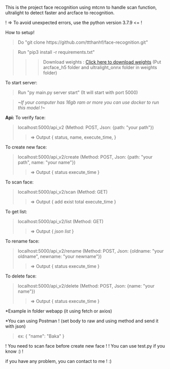 This is the project face recognition using mtcnn to handle scan function, ultralight to detect faster and arcface to recognition.

! => To avoid unexpected errors, use the python version 3.7.9 <= !

How to setup!
> Do "git clone https[]()://github.com/ttthanhf/face-recognition.git"

>Run "pip3 install -r requirements.txt"
>>> Download weights : [Click here to download weights](https://drive.google.com/drive/folders/1uimIp4K-AAjk5EQBuVI8j9OYBgJCSUES?usp=sharing) (Put arcface_h5 folder and ultralight_onnx folder in weights folder)

To start server:
> Run "py main.py server start" (It will start with port 5000)

>*~If your computer has 16gb ram or more you can use docker to run this model !~*


**Api:**
To verify face: 
>localhost:5000/api_v2 (Method: POST, Json: {path: "your path"})
>> => Output {
    status,
    name,
    execute_time,
}

To create new face: 
>localhost:5000/api_v2/create (Method: POST, Json: {path: "your path", name: "your name"})
>> => Output {
    status
    execute_time
}

To scan face: 
>localhost:5000/api_v2/scan (Method: GET)
>> => Output {
    add
    exist
    total
    execute_time
}

To get list: 
>localhost:5000/api_v2/list (Method: GET)
>> => Output {
    *json list*
}

To rename face: 
>localhost:5000/api_v2/rename (Method: POST, Json: {oldname: "your oldname", newname: "your newname"})
>> => Output {
    status
    execute_time
}

To delete face: 
>localhost:5000/api_v2/delete (Method: POST, Json: {name: "your name"})
>> => Output {
    status
    execute_time
}

*Example in folder webapp (it using fetch or axios)

*You can using Postman ! (set body to raw and using method and send it with json)
>ex: 
{
    "name": "Baka"
}

! You need to scan face before create new face !
! You can use test.py if you know :) !

if you have any problem, you can contact to me ! :)




